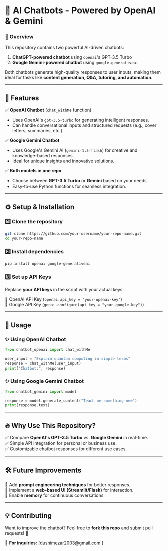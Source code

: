 # 🤖 AI Chatbots - Powered by OpenAI & Gemini  

### 🚀 **Overview**  
This repository contains two powerful AI-driven chatbots:  
1. **ChatGPT-powered chatbot** using `openai`'s GPT-3.5 Turbo  
2. **Google Gemini-powered chatbot** using `google.generativeai`  

Both chatbots generate high-quality responses to user inputs, making them ideal for tasks like **content generation, Q&A, tutoring, and automation.**  

---

## 📌 **Features**  
✅ **OpenAI Chatbot** (`chat_withMe` function)  
- Uses OpenAI's `gpt-3.5-turbo` for generating intelligent responses.  
- Can handle conversational inputs and structured requests (e.g., cover letters, summaries, etc.).  

✅ **Google Gemini Chatbot**  
- Uses Google's Gemini AI (`gemini-1.5-flash`) for creative and knowledge-based responses.  
- Ideal for unique insights and innovative solutions.  

✅ **Both models in one repo**  
- Choose between **GPT-3.5 Turbo** or **Gemini** based on your needs.  
- Easy-to-use Python functions for seamless integration.  

---

## ⚙️ **Setup & Installation**  
### 1️⃣ **Clone the repository**  
```sh
git clone https://github.com/your-username/your-repo-name.git
cd your-repo-name
```

### 2️⃣ **Install dependencies**  
```sh
pip install openai google-generativeai
```

### 3️⃣ **Set up API Keys**  
Replace **your API keys** in the script with your actual keys:  

🔹 OpenAI API Key (`openai.api_key = "your-openai-key"`)  
🔹 Google API Key (`genai.configure(api_key = "your-google-key")`)  

---

## 🚀 **Usage**  
### ✨ **Using OpenAI Chatbot**
```python
from chatbot_openai import chat_withMe

user_input = "Explain quantum computing in simple terms"
response = chat_withMe(user_input)
print("Chatbot:", response)
```

### ✨ **Using Google Gemini Chatbot**
```python
from chatbot_gemini import model

response = model.generate_content("Teach me something new")
print(response.text)
```

---

## 🔥 **Why Use This Repository?**  
✅ Compare **OpenAI's GPT-3.5 Turbo** vs. **Google Gemini** in real-time.  
✅ Simple API integration for personal or business use.  
✅ Customizable chatbot responses for different use cases.  

---

## 🛠 **Future Improvements**  
🔹 Add **prompt engineering techniques** for better responses.  
🔹 Implement a **web-based UI (Streamlit/Flask)** for interaction.  
🔹 Enable **memory** for continuous conversations.  

---

## 💡 **Contributing**  
Want to improve the chatbot? Feel free to **fork this repo** and submit pull requests! 🚀  

📧 **For inquiries:** [dushimezar2003@gmail.com ]  

